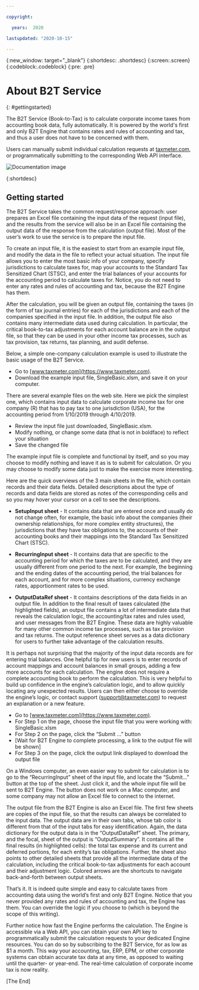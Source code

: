 ```yaml
---

copyright:

  years:  2020

lastupdated: "2020-10-15"

---
```



{:new_window: target="_blank"}
{:shortdesc: .shortdesc}
{:screen:.screen}
{:codeblock:.codeblock}
{:pre: .pre}

# About B2T Service
{: #gettingstarted}

The B2T Service (Book-to-Tax) is to calculate corporate income taxes from accounting book data, fully automatically. It is powered by the world's first and only B2T Engine that contains rates and rules of accounting and tax, and thus a user does not have to be concerned with them. 

Users can manually submit individual calculation requests at [taxmeter.com](https://www.taxmeter.com), or programmatically submitting to the corresponding Web API interface.

![Documentation image](https://mp.s81c.com/pwb-production/3ca5787c2035dd55ad7b960565f5b1a1/B2tContext-700x525-8a497840-eef1-4092-bcee-0469b45beadc_8632786b-05f8-47ad-a5b1-d36a2f91dac8.jpg)


{:shortdesc}

## Getting started

The B2T Service takes the common request/response approach: user prepares an Excel file containing the input data of the request (input file), and the results from the service will also be in an Excel file containing the output data of the response from the calculation (output file). Most of the user’s work to use the service is to prepare the input file.

To create an input file, it is the easiest to start from an example input file, and modify the data in the file to reflect your actual situation. The input file allows you to enter the most basic info of your company, specify jurisdictions to calculate taxes for, map your accounts to the Standard Tax Sensitized Chart (STSC), and enter the trial balances of your accounts for the accounting period to calculate taxes for. Notice, you do not need to enter any rates and rules of accounting and tax, because the B2T Engine has them.

After the calculation, you will be given an output file, containing the taxes (in the form of tax journal entries) for each of the jurisdictions and each of the companies specified in the input file. In addition, the output file also contains many intermediate data used during calculation. In particular, the critical book-to-tax adjustments for each account balance are in the output file, so that they can be used in your other income tax processes, such as tax provision, tax returns, tax planning, and audit defense. 

Below, a simple one-company calculation example is used to illustrate the basic usage of the B2T Service.


- Go to [www.taxmeter.com](https://www.taxmeter.com).
- Download the example input file, SingleBasic.xlsm, and save it on your computer.

There are several example files on the web site. Here we pick the simplest one, which contains input data to calculate corporate income tax for one company (R) that has to pay tax to one  jurisdiction (USA),  for the accounting period from 1/10/2019 through 4/10/2019.
  



- Review the input file just downloaded, SingleBasic.xlsm. 
- Modify nothing, or change some data (that is not in boldface) to reflect your situation
- Save the changed file

The example input file is complete and functional by itself, and so you may choose to modify nothing and leave it as is to submit for calculation. Or you may choose to modify some data just to make the exercise more interesting. 

Here are the quick overviews of the 3 main sheets in the file, which contain records and their data fields. Detailed descriptions about the type of records and data fields are stored as notes of the corresponding cells and so you may hover your cursor on a cell to see the descriptions. 

- **SetupInput sheet** - It contains data that are entered once and usually do not change often, for example, the basic info about the companies (their ownership relationships, for more complex entity structures), the jurisdictions that they have tax obligations to, the accounts of their accounting books and their mappings into the Standard Tax Sensitized Chart (STSC).  

- **RecurringInput sheet** - It contains data that are specific to the accounting period for which the taxes are to be calculated, and they are usually different from one period to the next. For example, the beginning and the ending dates of the accounting period, the trial balances for each account, and for more complex situations, currency exchange rates, apportionment rates to be used. 

- **OutputDataRef sheet**  - It contains descriptions of the data fields in an output file. In addition to the final result of taxes calculated (the highlighted fields), an output file contains a lot of intermediate data that reveals the calculation logic, the accounting/tax rates and rules used, and user messages from the B2T Engine. These data are highly valuable for many other common income tax processes, such as tax provision and tax returns. The output reference sheet serves as a data dictionary for users to further take advantage of the calculation results.

It is perhaps not surprising that the majority of the input data records are for entering trial balances. One helpful tip for new users is to enter records of account mappings and account balances in small groups, adding a few more accounts for each calculation. The engine does not require a complete accounting book to perform the calculation. This is very helpful to build up confidence in the engine’s calculation logic, and to allow quickly locating any unexpected results. Users can then either choose to override the engine’s logic, or contact support (support@taxmeter.com) to request an explanation or a new feature.

- Go to [www.taxmeter.com](https://www.taxmeter.com).
- For Step 1 on the page, choose the input file that you were working with: SingleBasic.xlsm
- For Step 2 on the page, click the “Submit …” button
- [Wait for B2T Engine to complete processing, a link to the output file will be shown]
- For Step 3 on the page, click the output link displayed to download the output file

On a Windows computer, an even easier way to submit for calculation is to go to the “RecurringInput” sheet of the input file, and locate the “Submit…” button at the top of the sheet. Just click it, and the whole input file will be sent to B2T Engine. The button does not work on a Mac computer, and some company may not allow an Excel file to connect to the internet.

The output file from the B2T Engine is also an Excel file. The first few sheets are copies of the input file, so that the results can always be correlated to the input data. The output data are in their own tabs, whose tab color is different from that of the input tabs for easy identification. Again, the data dictionary for the output data is in the “OutputDataRef” sheet.
The primary, and the focal, sheet of the output is “OutputSummary”. It contains all the final results (in highlighted cells): the total tax expense and its current and deferred portions, for each entity’s tax obligations. Further, the sheet also points to other detailed sheets that provide all the intermediate data of the calculation, including the critical book-to-tax adjustments for each account and their adjustment logic. Colored arrows are the shortcuts to navigate back-and-forth between output sheets.  


That’s it. It is indeed quite simple and easy to calculate taxes from accounting data using the world’s first and only B2T Engine. Notice that you never provided any rates and rules of accounting and tax, the Engine has them. You can override the logic if you choose to (which is beyond the scope of this writing). 

Further notice how fast the Engine performs the calculation. The Engine is accessible via a Web API, you can obtain your own API key to programmatically submit the calculation requests to your dedicated Engine resources. You can do so by subscribing to the B2T Service, for as low as $1 a month. This way your accounting, tax, ERP, EPM, or other corporate systems can obtain accurate tax data at any time, as opposed to waiting until the quarter- or year-end. The real-time calculation of corporate income tax is now reality.     


[The End]



